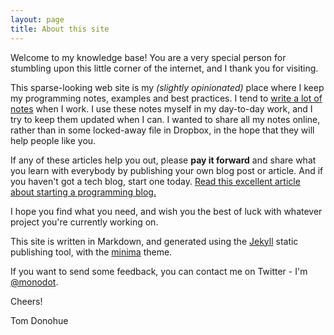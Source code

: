 ```yaml
---
layout: page
title: About this site
---
```


Welcome to my knowledge base! You are a very special person for stumbling upon this little corner of the internet, and I thank you for visiting.

This sparse-looking web site is my _(slightly opinionated)_ place where I keep my programming notes, examples and best practices. I tend to [write a lot of notes][swizec] when I work. I use these notes myself in my day-to-day work, and I try to keep them updated when I can. I wanted to share all my notes online, rather than in some locked-away file in Dropbox, in the hope that they will help people like you.

If any of these articles help you out, please **pay it forward** and share what you learn with everybody by publishing your own blog post or article. And if you haven't got a tech blog, start one today. [Read this excellent article about starting a programming blog.][excellentprogrammingblog]

I hope you find what you need, and wish you the best of luck with whatever project you're currently working on.

This site is written in Markdown, and generated using the [Jekyll][jekyll] static publishing tool, with the [minima][minima] theme.

If you want to send some feedback, you can contact me on Twitter - I'm [@monodot][twitter].

Cheers!

Tom Donohue

[twitter]: https://twitter.com/monodot
[jekyll]: https://github.com/jekyll/jekyll
[minima]: https://github.com/jekyll/minima
[swizec]: https://swizec.com/blog/write-down-everything/swizec/8851
[excellentprogrammingblog]: https://emptysqua.re/blog/write-an-excellent-programming-blog/
